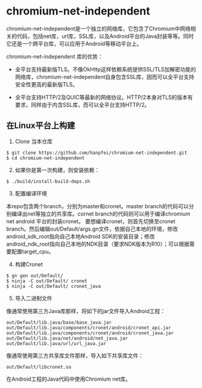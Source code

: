 # chromium-net-independent

chromium-net-independent是一个独立的网络库，它包含了Chromium中网络相关的代码，包括net库，url库，SSL库，以及Android平台的Java封装等等。同时它还是一个跨平台库，可以应用于Android等移动平台上。

chromium-net-independent 库的优势：
 * 全平台支持最新版TLS。不像OkHttp这样依赖系统提供SSL/TLS加解密功能的网络库，chromium-net-independent自身包含SSL库，因而可以全平台支持安全性更高的最新版TLS。

* 全平台支持HTTP/2及QUIC等最新的网络协议。HTTP/2本身对TLS的版本有要求，同样由于内含SSL库，而可以全平台支持HTTP/2。

## 在Linux平台上构建

1. Clone 当本仓库

```
$ git clone https://github.com/hanpfei/chromium-net-independent.git
$ cd chromium-net-independent
```

2. 如果你是第一次构建，则安装依赖：

```
$ ./build/install-build-deps.sh
```

3. 配置编译环境

本repo包含两个branch，分别为master和cronet。master branch的代码可以分别编译出net等独立的共享库。cornet branch的代码则可以用于编译chromium net android 平台的封装cronet。
要想编译cronet，则首先切换至cronet branch。然后编辑out/Default/args.gn文件，依据自己本地的环境，修改android_sdk_root指向自己本地Android SDK的安装目录；修改android_ndk_root指向自己本地的NDK目录（要求NDK版本为R10）；可以根据需要配置target_cpu。

4. 构建Cronet

```
$ gn gen out/Default/
$ ninja -C out/Default/ cronet
$ ninja -C out/Default/ cronet_java
```
5. 导入二进制文件

像通常使用第三方Java库那样，将如下的jar文件导入Android工程：
```
out/Default/lib.java/base/base_java.jar
out/Default/lib.java/components/cronet/android/cronet_api.jar
out/Default/lib.java/components/cronet/android/cronet_java.jar
out/Default/lib.java/net/android/net_java.jar
out/Default/lib.java/url/url_java.jar
```
像通常使用第三方共享库文件那样，导入如下共享库文件：
```
out/Default/libcronet.so
```

在Android工程的Java代码中使用Chromium net库。

